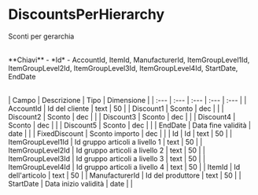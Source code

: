 # DiscountsPerHierarchy
Sconti per gerarchia

<br>
**Chiavi**
- *Id*
- AccountId, ItemId, ManufacturerId, ItemGroupLevel1Id, ItemGroupLevel2Id, ItemGroupLevel3Id, ItemGroupLevel4Id, StartDate, EndDate
<br><br>

| Campo | Descrizione | Tipo | Dimensione | 
| :--- | :--- | :--- | :--- | :--- |
| AccountId | Id del cliente | text | 50 |
| Discount1 | Sconto | dec |  |
| Discount2 | Sconto | dec |  |
| Discount3 | Sconto | dec |  |
| Discount4 | Sconto | dec |  |
| Discount5 | Sconto | dec |  |
| EndDate | Data fine validità | date |  |
| FixedDiscount | Sconto importo | dec |  |
| Id | Id | text | 50 |
| ItemGroupLevel1Id | Id gruppo articoli a livello 1 | text | 50 |
| ItemGroupLevel2Id | Id gruppo articoli a livello 2 | text | 50 |
| ItemGroupLevel3Id | Id gruppo articoli a livello 3 | text | 50 |
| ItemGroupLevel4Id | Id gruppo articoli a livello 4 | text | 50 |
| ItemId | Id dell'articolo | text | 50 |
| ManufacturerId | Id del produttore | text | 50 |
| StartDate | Data inizio validità | date |  |

